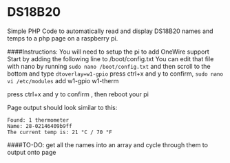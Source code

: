 # DS18B20
Simple PHP Code to automatically read and display DS18B20 names and temps to a php page on a raspberry pi.

####Instructions:
You will need to setup the pi to add OneWire support
Start by adding the following line to /boot/config.txt
You can edit that file with nano by running ```sudo nano /boot/config.txt``` and then scroll to the bottom and type ```dtoverlay=w1-gpio```
 press ctrl+x and y to confirm, ```sudo nano vi /etc/modules``` add 
w1-gpio
w1-therm 

press ctrl+x and y to confirm , then reboot your pi

Page output should look similar to this:
```
Found: 1 thermometer
Name: 28-02146409b9ff
The current temp is: 21 °C / 70 °F
```
####TO-DO: 
 get all the names into an array and cycle through them to output onto page
